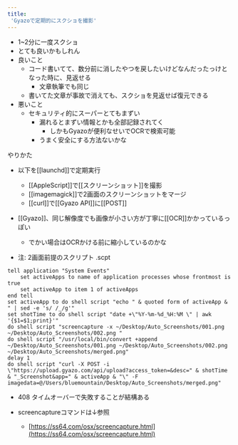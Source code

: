 ```yaml
---
title:
 'Gyazoで定期的にスクショを撮影'
---
```


- 1~2分に一度スクショ
- とても良いかもしれん
- 良いこと
    - コード書いてて、数分前に消したやつを戻したいけどなんだったっけとなった時に、見返せる
        - 文章執筆でも同じ
    - 書いてた文章が事故で消えても、スクショを見返せば復元できる
- 悪いこと
    - セキュリティ的にスーパーとてもまずい
        - 漏れるとまずい情報とかも全部記録されてく
            - しかもGyazoが便利なせいでOCRで検索可能
        - うまく安全にする方法ないかな

やりかた
- 以下を[[launchd]]で定期実行
    - [[AppleScript]]で[[スクリーンショット]]を撮影
    - [[imagemagick]]で2画面のスクリーンショットをマージ
    - [[curl]]で[[Gyazo API]]に[[POST]]

- [[Gyazo]]、同じ解像度でも画像が小さい方が丁寧に[[OCR]]かかっているっぽい
    - でかい場合はOCRかける前に縮小しているのかな

- 注: 2画面前提のスクリプト
.scpt

```
tell application "System Events"
	set activeApps to name of application processes whose frontmost is true
	set activeApp to item 1 of activeApps
end tell
set activeApp to do shell script "echo " & quoted form of activeApp & " | sed -e 's/ /_/g'"
set shotTime to do shell script "date +\"%Y-%m-%d_%H:%M \" | awk '{$1=$1;print}'"
do shell script "screencapture -x ~/Desktop/Auto_Screenshots/001.png ~/Desktop/Auto_Screenshots/002.png "
do shell script "/usr/local/bin/convert +append ~/Desktop/Auto_Screenshots/001.png ~/Desktop/Auto_Screenshots/002.png ~/Desktop/Auto_Screenshots/merged.png"
delay 1
do shell script "curl -X POST -i \"https://upload.gyazo.com/api/upload?access_token=&desc=" & shotTime & "_Screenshot&app=" & activeApp & "\" -F imagedata=@/Users/bluemountain/Desktop/Auto_Screenshots/merged.png"
```


- 408 タイムオーバーで失敗することが結構ある

- screencaptureコマンドは↓参照
    - [https://ss64.com/osx/screencapture.html](https://ss64.com/osx/screencapture.html)